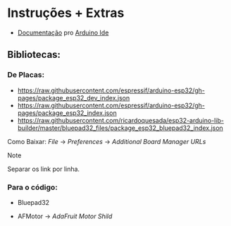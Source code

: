 # Instruções + Extras

+ [Documentação](https://www.arduino.cc/reference/pt/) pro [Arduino Ide](https://www.arduino.cc/en/software)
## Bibliotecas:
### De Placas:

+ https://raw.githubusercontent.com/espressif/arduino-esp32/gh-pages/package_esp32_dev_index.json
+ https://raw.githubusercontent.com/espressif/arduino-esp32/gh-pages/package_esp32_index.json
+ https://raw.githubusercontent.com/ricardoquesada/esp32-arduino-lib-builder/master/bluepad32_files/package_esp32_bluepad32_index.json

Como Baixar:
_File_ -> _Preferences_ -> _Additional Board Manager URLs_

> [!NOTE]
> Separar os link por linha.

### Para o código:

+ Bluepad32

+ AFMotor -> _AdaFruit Motor Shild_
